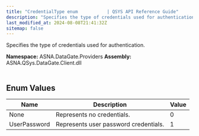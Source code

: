 ```yaml
---
title: "CredentialType enum           | QSYS API Reference Guide"
description: "Specifies the type of credentials used for authentication. "
last_modified_at: 2024-08-08T21:41:32Z
sitemap: false
---
```


Specifies the type of credentials used for authentication.

**Namespace:** ASNA.DataGate.Providers
**Assembly:** ASNA.QSys.DataGate.Client.dll
<br>
<br>

## Enum Values

| Name | Description | Value
| --- | --- | --- 
| None | Represents no credentials. | 0 |
| UserPassword | Represents user password credentials. | 1 |
